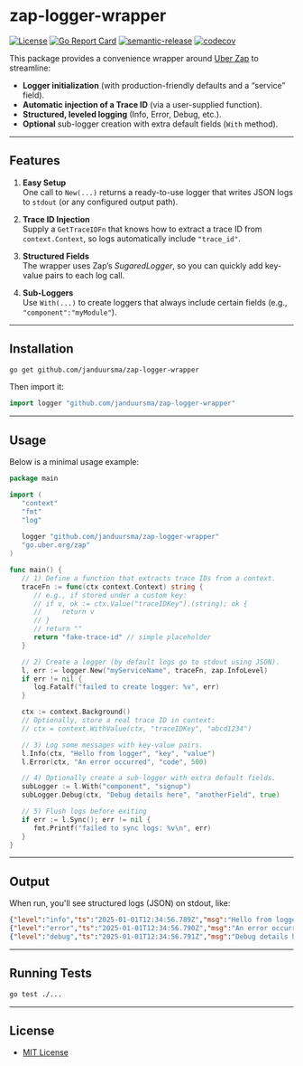 # zap-logger-wrapper

[![License](https://img.shields.io/badge/license-MIT-blue.svg)](https://opensource.org/licenses/MIT)
[![Go Report Card](https://goreportcard.com/badge/github.com/janduursma/zap-logger-wrapper)](https://goreportcard.com/report/github.com/janduursma/zap-logger-wrapper)
[![semantic-release](https://img.shields.io/badge/semantic--release-ready-brightgreen)](https://github.com/go-semantic-release/go-semantic-release)
[![codecov](https://codecov.io/gh/janduursma/zapnote-logger-go/graph/badge.svg?token=NA24AOA3EN)](https://codecov.io/gh/janduursma/zapnote-logger-go)

This package provides a convenience wrapper around [Uber Zap](https://github.com/uber-go/zap) to streamline:

- **Logger initialization** (with production-friendly defaults and a “service” field).
- **Automatic injection of a Trace ID** (via a user-supplied function).
- **Structured, leveled logging** (Info, Error, Debug, etc.).
- **Optional** sub-logger creation with extra default fields (`With` method).

---

## Features

1. **Easy Setup**  
   One call to `New(...)` returns a ready-to-use logger that writes JSON logs to `stdout` (or any configured output path).

2. **Trace ID Injection**  
   Supply a `GetTraceIDFn` that knows how to extract a trace ID from `context.Context`, so logs automatically include `"trace_id"`.

3. **Structured Fields**  
   The wrapper uses Zap’s _SugaredLogger_, so you can quickly add key-value pairs to each log call.

4. **Sub-Loggers**  
   Use `With(...)` to create loggers that always include certain fields (e.g., `"component":"myModule"`).

---

## Installation

```bash
go get github.com/janduursma/zap-logger-wrapper
```

Then import it:

```go
import logger "github.com/janduursma/zap-logger-wrapper"
```

---

## Usage

Below is a minimal usage example:

```go
package main

import (
   "context"
   "fmt"
   "log"
   
   logger "github.com/janduursma/zap-logger-wrapper"
   "go.uber.org/zap"
)

func main() {
   // 1) Define a function that extracts trace IDs from a context.
   traceFn := func(ctx context.Context) string {
      // e.g., if stored under a custom key:
      // if v, ok := ctx.Value("traceIDKey").(string); ok {
      //     return v
      // }
      // return ""
      return "fake-trace-id" // simple placeholder
   }

   // 2) Create a logger (by default logs go to stdout using JSON).
   l, err := logger.New("myServiceName", traceFn, zap.InfoLevel)
   if err != nil {
      log.Fatalf("failed to create logger: %v", err)
   }

   ctx := context.Background()
   // Optionally, store a real trace ID in context:
   // ctx = context.WithValue(ctx, "traceIDKey", "abcd1234")

   // 3) Log some messages with key-value pairs.
   l.Info(ctx, "Hello from logger", "key", "value")
   l.Error(ctx, "An error occurred", "code", 500)

   // 4) Optionally create a sub-logger with extra default fields.
   subLogger := l.With("component", "signup")
   subLogger.Debug(ctx, "Debug details here", "anotherField", true)

   // 5) Flush logs before exiting
   if err := l.Sync(); err != nil {
      fmt.Printf("failed to sync logs: %v\n", err)
   }
}
```

---

## Output

When run, you'll see structured logs (JSON) on stdout, like:

```json
{"level":"info","ts":"2025-01-01T12:34:56.789Z","msg":"Hello from logger","key":"value","trace_id":"fake-trace-id","service":"myServiceName"}
{"level":"error","ts":"2025-01-01T12:34:56.790Z","msg":"An error occurred","code":500,"trace_id":"fake-trace-id","service":"myServiceName"}
{"level":"debug","ts":"2025-01-01T12:34:56.791Z","msg":"Debug details here","anotherField":true,"component":"signup","trace_id":"fake-trace-id","service":"myServiceName"}
```

---

## Running Tests
```sh
go test ./...
```

---

## License
- [MIT License](LICENSE)

